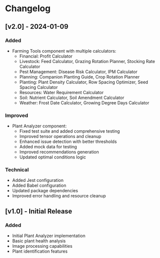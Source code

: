 # Changelog

## [v2.0] - 2024-01-09

### Added
- Farming Tools component with multiple calculators:
  - Financial: Profit Calculator
  - Livestock: Feed Calculator, Grazing Rotation Planner, Stocking Rate Calculator
  - Pest Management: Disease Risk Calculator, IPM Calculator
  - Planning: Companion Planting Guide, Crop Rotation Planner
  - Planting: Plant Density Calculator, Row Spacing Optimizer, Seed Spacing Calculator
  - Resources: Water Requirement Calculator
  - Soil: Nutrient Calculator, Soil Amendment Calculator
  - Weather: Frost Date Calculator, Growing Degree Days Calculator

### Improved
- Plant Analyzer component:
  - Fixed test suite and added comprehensive testing
  - Improved tensor operations and cleanup
  - Enhanced issue detection with better thresholds
  - Added mock data for testing
  - Improved recommendations generation
  - Updated optimal conditions logic

### Technical
- Added Jest configuration
- Added Babel configuration
- Updated package dependencies
- Improved error handling and resource cleanup

## [v1.0] - Initial Release

### Added
- Initial Plant Analyzer implementation
- Basic plant health analysis
- Image processing capabilities
- Plant identification features
